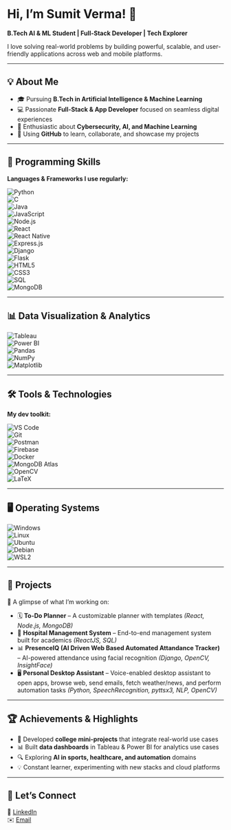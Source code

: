 # Hi, I’m Sumit Verma! 🚀  
**B.Tech AI & ML Student | Full-Stack Developer | Tech Explorer**  

I love solving real-world problems by building powerful, scalable, and user-friendly applications across web and mobile platforms.  

---

## 💡 About Me  
- 🎓 Pursuing **B.Tech in Artificial Intelligence & Machine Learning**  
- 💻 Passionate **Full-Stack & App Developer** focused on seamless digital experiences  
- 🔐 Enthusiastic about **Cybersecurity, AI, and Machine Learning**  
- 📂 Using **GitHub** to learn, collaborate, and showcase my projects  

---

## 💾 Programming Skills  

**Languages & Frameworks I use regularly:**  

![Python](https://img.shields.io/badge/Python-3670A0?style=for-the-badge&logo=python&logoColor=white)  
![C](https://img.shields.io/badge/C-00599C?style=for-the-badge&logo=c&logoColor=white)  
![Java](https://img.shields.io/badge/Java-ED8B00?style=for-the-badge&logo=openjdk&logoColor=white)  
![JavaScript](https://img.shields.io/badge/JavaScript-F7DF1E?style=for-the-badge&logo=javascript&logoColor=black)  
![Node.js](https://img.shields.io/badge/Node.js-339933?style=for-the-badge&logo=nodedotjs&logoColor=white)  
![React](https://img.shields.io/badge/React-20232A?style=for-the-badge&logo=react&logoColor=61DAFB)  
![React Native](https://img.shields.io/badge/React_Native-20232A?style=for-the-badge&logo=react&logoColor=61DAFB)  
![Express.js](https://img.shields.io/badge/Express.js-000000?style=for-the-badge&logo=express&logoColor=white)  
![Django](https://img.shields.io/badge/Django-092E20?style=for-the-badge&logo=django&logoColor=white)  
![Flask](https://img.shields.io/badge/Flask-000000?style=for-the-badge&logo=flask&logoColor=white)  
![HTML5](https://img.shields.io/badge/HTML5-E34F26?style=for-the-badge&logo=html5&logoColor=white)  
![CSS3](https://img.shields.io/badge/CSS3-1572B6?style=for-the-badge&logo=css3&logoColor=white)  
![SQL](https://img.shields.io/badge/SQL-4479A1?style=for-the-badge&logo=mysql&logoColor=white)  
![MongoDB](https://img.shields.io/badge/MongoDB-4EA94B?style=for-the-badge&logo=mongodb&logoColor=white)  

---

## 📊 Data Visualization & Analytics  

![Tableau](https://img.shields.io/badge/Tableau-E97627?style=for-the-badge&logo=tableau&logoColor=white)  
![Power BI](https://img.shields.io/badge/Power_BI-F2C811?style=for-the-badge&logo=powerbi&logoColor=black)  
![Pandas](https://img.shields.io/badge/Pandas-150458?style=for-the-badge&logo=pandas&logoColor=white)  
![NumPy](https://img.shields.io/badge/Numpy-013243?style=for-the-badge&logo=numpy&logoColor=white)  
![Matplotlib](https://img.shields.io/badge/Matplotlib-11557c?style=for-the-badge&logo=python&logoColor=white)  

---

## 🛠️ Tools & Technologies  

**My dev toolkit:**  

![VS Code](https://img.shields.io/badge/VS_Code-007ACC?style=for-the-badge&logo=visual-studio-code&logoColor=white)  
![Git](https://img.shields.io/badge/Git-F05032?style=for-the-badge&logo=git&logoColor=white)  
![Postman](https://img.shields.io/badge/Postman-FF6C37?style=for-the-badge&logo=postman&logoColor=white)  
![Firebase](https://img.shields.io/badge/Firebase-FFCA28?style=for-the-badge&logo=firebase&logoColor=black)  
![Docker](https://img.shields.io/badge/Docker-2496ED?style=for-the-badge&logo=docker&logoColor=white)  
![MongoDB Atlas](https://img.shields.io/badge/MongoDB_Atlas-4EA94B?style=for-the-badge&logo=mongodb&logoColor=white)  
![OpenCV](https://img.shields.io/badge/OpenCV-5C3EE8?style=for-the-badge&logo=opencv&logoColor=white)  
![LaTeX](https://img.shields.io/badge/LaTeX-008080?style=for-the-badge&logo=latex&logoColor=white)  

---

## 🖥️ Operating Systems  

![Windows](https://img.shields.io/badge/Windows-0078D6?style=for-the-badge&logo=windows&logoColor=white)  
![Linux](https://img.shields.io/badge/Linux-FCC624?style=for-the-badge&logo=linux&logoColor=black)  
![Ubuntu](https://img.shields.io/badge/Ubuntu-E95420?style=for-the-badge&logo=ubuntu&logoColor=white)  
![Debian](https://img.shields.io/badge/Debian-A81D33?style=for-the-badge&logo=debian&logoColor=white)  
![WSL2](https://img.shields.io/badge/WSL2-008080?style=for-the-badge&logo=windows-terminal&logoColor=white)  

---

## 📱 Projects  

🚧 A glimpse of what I’m working on:  

- 🗓️ **To-Do Planner** – A customizable planner with templates *(React, Node.js, MongoDB)*  
- 🏥 **Hospital Management System** – End-to-end management system built for academics *(ReactJS, SQL)*  
- 📊 **PresenceIQ (AI Driven Web Based Automated Attandance Tracker)** – AI-powered attendance using facial recognition *(Django, OpenCV, InsightFace)*
-  🖥️ **Personal Desktop Assistant** – Voice-enabled desktop assistant to open apps, browse web, send emails, fetch weather/news, and perform automation tasks *(Python, SpeechRecognition, pyttsx3, NLP, OpenCV)*  
---

## 🏆 Achievements & Highlights  
 
- 🏅 Developed **college mini-projects** that integrate real-world use cases  
- 📊 Built **data dashboards** in Tableau & Power BI for analytics use cases  
- 🔍 Exploring **AI in sports, healthcare, and automation** domains  
- 💡 Constant learner, experimenting with new stacks and cloud platforms  

---

## 🤝 Let’s Connect  

📎 [LinkedIn](https://www.linkedin.com/in/sumitverma04/)  
✉️ [Email](sumitverma.aiml@gmail.com)

 
